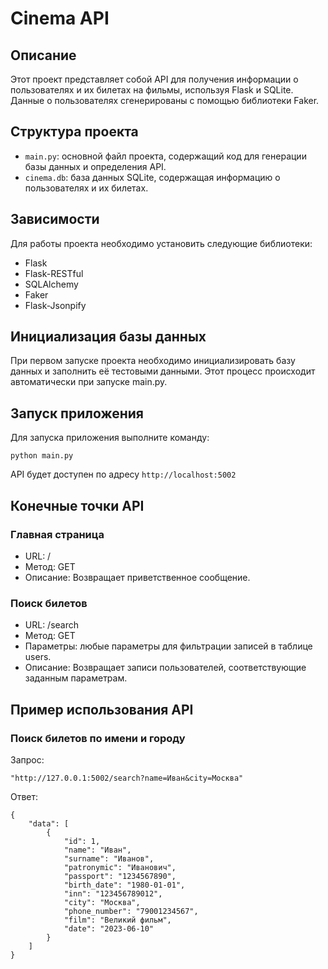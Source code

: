 # Cinema API

## Описание

Этот проект представляет собой API для получения информации о пользователях и их билетах на фильмы, используя Flask и SQLite. Данные о пользователях сгенерированы с помощью библиотеки Faker.

## Структура проекта

- `main.py`: основной файл проекта, содержащий код для генерации базы данных и определения API.
- `cinema.db`: база данных SQLite, содержащая информацию о пользователях и их билетах.

## Зависимости

Для работы проекта необходимо установить следующие библиотеки:

- Flask
- Flask-RESTful
- SQLAlchemy
- Faker
- Flask-Jsonpify


## Инициализация базы данных

При первом запуске проекта необходимо инициализировать базу данных и заполнить её тестовыми данными. Этот процесс происходит автоматически при запуске main.py.

## Запуск приложения

Для запуска приложения выполните команду:

```
python main.py
```
API будет доступен по адресу `http://localhost:5002`


## Конечные точки API

### Главная страница
- URL: /
- Метод: GET
- Описание: Возвращает приветственное сообщение.

### Поиск билетов
- URL: /search
- Метод: GET
- Параметры: любые параметры для фильтрации записей в таблице users.
- Описание: Возвращает записи пользователей, соответствующие заданным параметрам.


## Пример использования API

### Поиск билетов по имени и городу

Запрос:

```
"http://127.0.0.1:5002/search?name=Иван&city=Москва"
```

Ответ:
```
{
    "data": [
        {
            "id": 1,
            "name": "Иван",
            "surname": "Иванов",
            "patronymic": "Иванович",
            "passport": "1234567890",
            "birth_date": "1980-01-01",
            "inn": "123456789012",
            "city": "Москва",
            "phone_number": "79001234567",
            "film": "Великий фильм",
            "date": "2023-06-10"
        }
    ]
}
```
